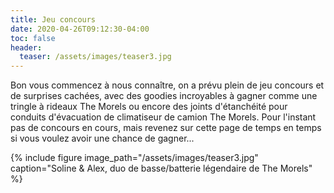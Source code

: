 ```yaml
---
title: Jeu concours
date: 2020-04-26T09:12:30-04:00
toc: false
header:
  teaser: /assets/images/teaser3.jpg
---
```

Bon vous commencez à nous connaître, on a prévu plein de jeu concours et de surprises cachées, avec des goodies incroyables à gagner comme une tringle à rideaux The Morels ou encore des joints d'étanchéité pour conduits d'évacuation de climatiseur de camion The Morels. Pour l'instant pas de concours en cours, mais revenez sur cette page de temps en temps si vous voulez avoir une chance de gagner...

{% include figure image_path="/assets/images/teaser3.jpg" caption="Soline & Alex, duo de basse/batterie légendaire de The Morels" %}
